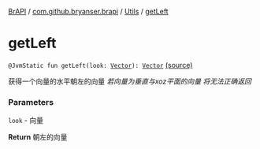 [BrAPI](../../index.md) / [com.github.bryanser.brapi](../index.md) / [Utils](index.md) / [getLeft](./get-left.md)

# getLeft

`@JvmStatic fun getLeft(look: `[`Vector`](https://hub.spigotmc.org/javadocs/spigot/org/bukkit/util/Vector.html)`): `[`Vector`](https://hub.spigotmc.org/javadocs/spigot/org/bukkit/util/Vector.html) [(source)](https://github.com/BryanSer/BrAPI/blob/ver-kotlin/src/main/kotlin/com/github/bryanser/brapi/Utils.kt#L222)

获得一个向量的水平朝左的向量
*若向量为垂直与xoz平面的向量 将无法正确返回*

### Parameters

`look` - 向量

**Return**
朝左的向量

